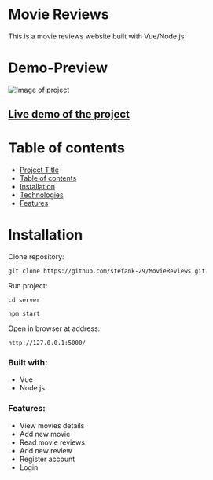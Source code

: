 # Movie Reviews

This is a movie reviews website built with Vue/Node.js

# Demo-Preview

![Image of project](movies.gif)

## [Live demo of the project](https://movie-reviews-website.herokuapp.com/)

# Table of contents

-   [Project Title](#sneakers-shop)
-   [Table of contents](#table-of-contents)
-   [Installation](#installation)
-   [Technologies](#built-with)
-   [Features](#features)

# Installation

Clone repository:

```
git clone https://github.com/stefank-29/MovieReviews.git
```

Run project:

```
cd server

npm start
```

Open in browser at address:

```
http://127.0.0.1:5000/
```

### Built with:

-   Vue
-   Node.js

### Features:

-   View movies details
-   Add new movie
-   Read movie reviews
-   Add new review
-   Register account
-   Login
